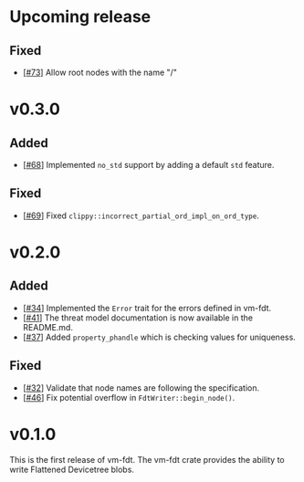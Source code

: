 # Upcoming release
## Fixed
- [[#73]](https://github.com/rust-vmm/vm-fdt/issues/73) Allow root nodes
  with the name "/"

# v0.3.0

## Added
- [[#68](https://github.com/rust-vmm/vm-fdt/pull/68)] Implemented `no_std`
  support by adding a default `std` feature.

## Fixed
- [[#69](https://github.com/rust-vmm/vm-fdt/pull/69)] Fixed
  `clippy::incorrect_partial_ord_impl_on_ord_type`.

# v0.2.0

## Added
- [[#34](https://github.com/rust-vmm/vm-fdt/pull/34)] Implemented the `Error`
  trait for the errors defined in vm-fdt.
- [[#41](https://github.com/rust-vmm/vm-fdt/pull/41)] The threat model
  documentation is now available in the README.md.
- [[#37](https://github.com/rust-vmm/vm-fdt/issues/37)] Added
  `property_phandle` which is checking values for uniqueness.

## Fixed
- [[#32](https://github.com/rust-vmm/vm-fdt/issues/32)] Validate that node
  names are following the specification.
- [[#46](https://github.com/rust-vmm/vm-fdt/pull/46)] Fix potential overflow
  in `FdtWriter::begin_node()`.

# v0.1.0

This is the first release of vm-fdt.
The vm-fdt crate provides the ability to write Flattened Devicetree blobs.

